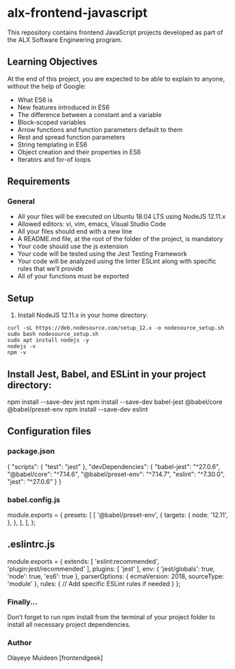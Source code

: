 # alx-frontend-javascript

This repository contains frontend JavaScript projects developed as part of the ALX Software Engineering program.

## Learning Objectives

At the end of this project, you are expected to be able to explain to anyone, without the help of Google:

- What ES6 is
- New features introduced in ES6
- The difference between a constant and a variable
- Block-scoped variables
- Arrow functions and function parameters default to them
- Rest and spread function parameters
- String templating in ES6
- Object creation and their properties in ES6
- Iterators and for-of loops

## Requirements

### General

- All your files will be executed on Ubuntu 18.04 LTS using NodeJS 12.11.x
- Allowed editors: vi, vim, emacs, Visual Studio Code
- All your files should end with a new line
- A README.md file, at the root of the folder of the project, is mandatory
- Your code should use the js extension
- Your code will be tested using the Jest Testing Framework
- Your code will be analyzed using the linter ESLint along with specific rules that we’ll provide
- All of your functions must be exported

## Setup

1. Install NodeJS 12.11.x in your home directory:
```shell
curl -sL https://deb.nodesource.com/setup_12.x -o nodesource_setup.sh
sudo bash nodesource_setup.sh
sudo apt install nodejs -y
nodejs -v
npm -v
```
## Install Jest, Babel, and ESLint in your project directory:
npm install --save-dev jest
npm install --save-dev babel-jest @babel/core @babel/preset-env
npm install --save-dev eslint

## Configuration files

### package.json
{
  "scripts": {
    "test": "jest"
  },
  "devDependencies": {
    "babel-jest": "^27.0.6",
    "@babel/core": "^7.14.6",
    "@babel/preset-env": "^7.14.7",
    "eslint": "^7.30.0",
    "jest": "^27.0.6"
  }
}

### babel.config.js
module.exports = {
  presets: [
    [
      '@babel/preset-env',
      {
        targets: {
          node: '12.11',
        },
      },
    ],
  ],
};

## .eslintrc.js

module.exports = {
  extends: [
    'eslint:recommended',
    'plugin:jest/recommended'
  ],
  plugins: [
    'jest'
  ],
  env: {
    'jest/globals': true,
    'node': true,
    'es6': true
  },
  parserOptions: {
    ecmaVersion: 2018,
    sourceType: 'module'
  },
  rules: {
    // Add specific ESLint rules if needed
  }
};

### Finally...

Don’t forget to run npm install from the terminal of your project folder to install all necessary project dependencies.

### Author
Olayeye Muideen [frontendgeek]

